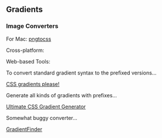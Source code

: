 Gradients
---------

### Image Converters

For Mac: [pngtocss][]

Cross-platform: 

Web-based Tools:

To convert standard gradient syntax to the prefixed versions...

[CSS gradients please!][Gradients Please!]

Generate all kinds of gradients with prefixes...

[Ultimate CSS Gradient Generator][Gradient Generator]

Somewhat buggy converter...

[GradientFinder][]

[pngtocss]:             https://github.com/bluesmoon/pngtocss
[Gradients Please!]:    http://lea.verou.me/demos/cssgradientsplease/
[Gradient Generator]:   http://www.colorzilla.com/gradient-editor/
[GradientFinder]:       http://gradientfinder.com/